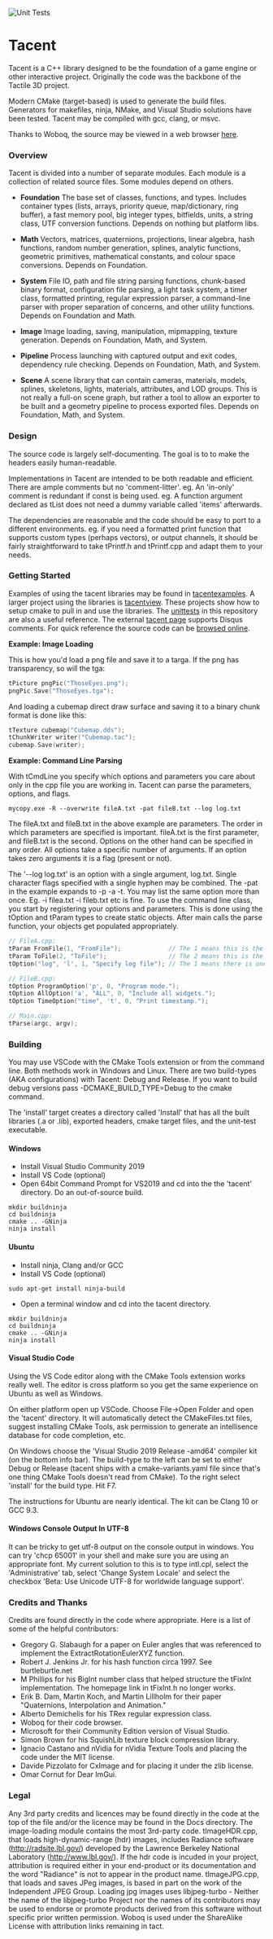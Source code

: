 ![Unit Tests](https://github.com/bluescan/tacent/workflows/Unit%20Tests/badge.svg)

# Tacent
Tacent is a C++ library designed to be the foundation of a game engine or other interactive project. Originally the code was the backbone of the Tactile 3D project.

Modern CMake (target-based) is used to generate the build files. Generators for makefiles, ninja, NMake, and Visual Studio solutions have been tested. Tacent may be compiled with gcc, clang, or msvc.

Thanks to Woboq, the source may be viewed in a web browser [here](http://upperboundsinteractive.com/Tacent/Modules/index.html).

### Overview

Tacent is divided into a number of separate modules. Each module is a collection of related source files. Some modules depend on others.

* __Foundation__
The base set of classes, functions, and types. Includes container types (lists, arrays, priority queue, map/dictionary, ring buffer), a fast memory pool, big integer types, bitfields, units, a string class, UTF conversion functions. Depends on nothing but platform libs.

* __Math__
Vectors, matrices, quaternions, projections, linear algebra, hash functions, random number generation, splines, analytic functions, geometric primitives, mathematical constants, and colour space conversions. Depends on Foundation.

* __System__
File IO, path and file string parsing functions, chunk-based binary format, configuration file parsing, a light task system, a timer class, formatted printing, regular expression parser, a command-line parser with proper separation of concerns, and other utility functions. Depends on Foundation and Math.

* __Image__
Image loading, saving, manipulation, mipmapping, texture generation. Depends on Foundation, Math, and System.

* __Pipeline__
Process launching with captured output and exit codes, dependency rule checking. Depends on Foundation, Math, and System.

* __Scene__
A scene library that can contain cameras, materials, models, splines, skeletons, lights, materials, attributes, and LOD groups. This is not really a full-on scene graph, but rather a tool to allow an exporter to be built and a geometry pipeline to process exported files. Depends on Foundation, Math, and System.


### Design

The source code is largely self-documenting. The goal is to to make the headers easily human-readable.

Implementations in Tacent are intended to be both readable and efficient. There are ample comments but no 'comment-litter'. eg. An 'in-only' comment is redundant if const is being used. eg. A function argument declared as tList<Item> does not need a dummy variable called 'items' afterwards.

The dependencies are reasonable and the code should be easy to port to a different environments. eg. if you need a formatted print function that supports custom types (perhaps vectors), or output channels, it should be fairly straightforward to take tPrintf.h and tPrintf.cpp and adapt them to your needs.


### Getting Started

Examples of using the tacent libraries may be found in [tacentexamples](https://github.com/bluescan/tacentexamples).
A larger project using the libraries is [tacentview](https://github.com/bluescan/tacentview). These projects show how to setup cmake to pull in and use the libraries. The [unittests](https://github.com/bluescan/tacent/tree/master/UnitTests) in this repository are also a useful reference. The external [tacent page](http://upperboundsinteractive.com/tacent.php) supports Disqus comments. For quick reference the source code can be [browsed online](http://upperboundsinteractive.com/Tacent/Modules/index.html).

__Example: Image Loading__

This is how you'd load a png file and save it to a targa. If the png has transparency, so will the tga:

```C++
tPicture pngPic("ThoseEyes.png");
pngPic.Save("ThoseEyes.tga");
```

And loading a cubemap direct draw surface and saving it to a binary chunk format is done like this:

```C++
tTexture cubemap("Cubemap.dds");
tChunkWriter writer("Cubemap.tac");
cubemap.Save(writer);
```

__Example: Command Line Parsing__

With tCmdLine you specify which options and parameters you care about only in the cpp file you are working in. Tacent can parse the parameters, options, and flags.

```
mycopy.exe -R --overwrite fileA.txt -pat fileB.txt --log log.txt
```

The fileA.txt and fileB.txt in the above example are parameters. The order in which parameters are specified is important. fileA.txt is the first parameter, and fileB.txt is the second. Options on the other hand can be specified in any order. All options take a specific number of arguments. If an option takes zero arguments it is a flag (present or not).

The '--log log.txt' is an option with a single argument, log.txt. Single character flags specified with a single hyphen may be combined. The -pat in the example expands to -p -a -t. You may list the same option more than once. Eg. -i filea.txt -i fileb.txt etc is fine. To use the command line class, you start by registering your options and parameters. This is done using the tOption and tParam types to create static objects. After main calls the parse function, your objects get populated appropriately.

```C++
// FileA.cpp:
tParam FromFile(1, "FromFile");             // The 1 means this is the first parameter. The description is optional.
tParam ToFile(2, "ToFile");                 // The 2 means this is the second parameter. The description is optional.
tOption("log", 'l', 1, "Specify log file"); // The 1 means there is one option argument to --log or -l.

// FileB.cpp:
tOption ProgramOption('p', 0, "Program mode.");
tOption AllOption('a', "ALL", 0, "Include all widgets.");
tOption TimeOption("time", 't', 0, "Print timestamp.");

// Main.cpp:
tParse(argc, argv);
```

### Building

You may use VSCode with the CMake Tools extension or from the command line. Both methods work in Windows and Linux. There are two build-types (AKA configurations) with Tacent: Debug and Release. If you want to build debug versions pass -DCMAKE_BUILD_TYPE=Debug to the cmake command.

The 'install' target creates a directory called 'Install' that has all the built libraries (.a or .lib), exported headers, cmake target files, and the unit-test executable.

#### Windows
* Install Visual Studio Community 2019
* Install VS Code (optional)
* Open 64bit Command Prompt for VS2019 and cd into the the 'tacent' directory. Do an out-of-source build.
```
mkdir buildninja
cd buildninja
cmake .. -GNinja
ninja install
```    

#### Ubuntu
* Install ninja, Clang and/or GCC
* Install VS Code (optional)
```
sudo apt-get install ninja-build
```
* Open a terminal window and cd into the tacent directory.
```
mkdir buildninja
cd buildninja
cmake .. -GNinja
ninja install
```

#### Visual Studio Code
Using the VS Code editor along with the CMake Tools extension works really well. The editor is cross platform so you get the same experience on Ubuntu as well as Windows.

On either platform open up VSCode. Choose File->Open Folder and open the 'tacent' directory. It will automatically detect the CMakeFiles.txt files, suggest installing CMake Tools, ask permission to generate an intellisence database for code completion, etc.

On Windows choose the 'Visual Studio 2019 Release -amd64' compiler kit (on the bottom info bar). The build-type to the left can be set to either Debug or Release (tacent ships with a cmake-variants.yaml file since that's one thing CMake Tools doesn't read from CMake). To the right select 'install' for the build type. Hit F7.

The instructions for Ubuntu are nearly identical. The kit can be Clang 10 or GCC 9.3.


#### Windows Console Output In UTF-8
It can be tricky to get utf-8 output on the console output in windows. You can try 'chcp 65001' in your shell and make sure you are using an appropriate font. My current solution to this is to type intl.cpl, select the 'Administrative' tab, select 'Change System Locale' and select the checkbox 'Beta: Use Unicode UTF-8 for worldwide language support'.


### Credits and Thanks

Credits are found directly in the code where appropriate. Here is a list of some of the helpful contributors:
* Gregory G. Slabaugh for a paper on Euler angles that was referenced to implement the ExtractRotationEulerXYZ function.
* Robert J. Jenkins Jr. for his hash function circa 1997. See burtleburtle.net
* M Phillips for his BigInt number class that helped structure the tFixInt implementation. The homepage link in tFixInt.h no longer works.
* Erik B. Dam, Martin Koch, and Martin Lillholm for their paper "Quaternions, Interpolation and Animation."
* Alberto Demichelis for his TRex regular expression class.
* Woboq for their code browser.
* Microsoft for their Community Edition version of Visual Studio.
* Simon Brown for his SquishLib texture block compression library.
* Ignacio Castano and nVidia for nVidia Texture Tools and placing the code under the MIT license.
* Davide Pizzolato for CxImage and for placing it under the zlib license.
* Omar Cornut for Dear ImGui.


### Legal

Any 3rd party credits and licences may be found directly in the code at the top of the file and/or the licence may be found in the Docs directory. The image-loading module contains the most 3rd-party code. tImageHDR.cpp, that loads high-dynamic-range (hdr) images, includes Radiance software (http://radsite.lbl.gov/) developed by the Lawrence Berkeley National Laboratory (http://www.lbl.gov/). If the hdr code is incuded in your project, attribution is required either in your end-product or its documentation and the word "Radiance" is not to appear in the product name. tImageJPG.cpp, that loads and saves JPeg images, is based in part on the work of the Independent JPEG Group. Loading jpg images uses libjpeg-turbo - Neither the name of the libjpeg-turbo Project nor the names of its contributors may be used to endorse or promote products derived from this software without specific prior written permission. Woboq is used under the ShareAlike License with attribution links remaining in tact.
